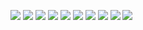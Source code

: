 ![](./Documentation/Images/Message%20Distribution%20Server%20-%201.jpg)
![](./Documentation/Images/Message%20Distribution%20Server%20-%202.jpg)
![](./Documentation/Images/Message%20Distribution%20Server%20-%203.jpg)
![](./Documentation/Images/Message%20Distribution%20Server%20-%204.jpg)
![](./Documentation/Images/Message%20Distribution%20Server%20-%205.jpg)
![](./Documentation/Images/Message%20Distribution%20Server%20-%206.jpg)
![](./Documentation/Images/Message%20Distribution%20Server%20-%207.jpg)
![](./Documentation/Images/Message%20Distribution%20Server%20-%208.jpg)
![](./Documentation/Images/Message%20Distribution%20Server%20-%209.jpg)
![](./Documentation/Images/Message%20Distribution%20Server%20-%2010.jpg)